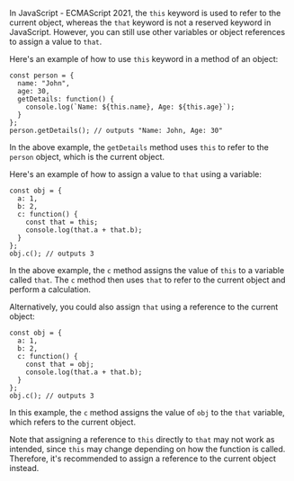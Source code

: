 In JavaScript - ECMAScript 2021, the `this` keyword is used to refer to the current object, whereas the `that` keyword is not a reserved keyword in JavaScript. However, you can still use other variables or object references to assign a value to `that`. 

Here's an example of how to use `this` keyword in a method of an object:

```
const person = {
  name: "John",
  age: 30,
  getDetails: function() {
    console.log(`Name: ${this.name}, Age: ${this.age}`);
  }
};
person.getDetails(); // outputs "Name: John, Age: 30"
```

In the above example, the `getDetails` method uses `this` to refer to the `person` object, which is the current object.

Here's an example of how to assign a value to `that` using a variable:

```
const obj = {
  a: 1,
  b: 2,
  c: function() {
    const that = this;
    console.log(that.a + that.b);
  }
};
obj.c(); // outputs 3
```

In the above example, the `c` method assigns the value of `this` to a variable called `that`. The `c` method then uses `that` to refer to the current object and perform a calculation.

Alternatively, you could also assign `that` using a reference to the current object:

```
const obj = {
  a: 1,
  b: 2,
  c: function() {
    const that = obj;
    console.log(that.a + that.b);
  }
};
obj.c(); // outputs 3
```

In this example, the `c` method assigns the value of `obj` to the `that` variable, which refers to the current object. 

Note that assigning a reference to `this` directly to `that` may not work as intended, since `this` may change depending on how the function is called. Therefore, it's recommended to assign a reference to the current object instead.